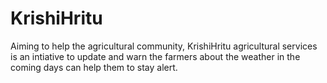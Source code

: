 # KrishiHritu
Aiming to help the agricultural community, KrishiHritu agricultural services is an intiative to update and warn the farmers 
about the weather in the coming days can help them to stay alert. 
